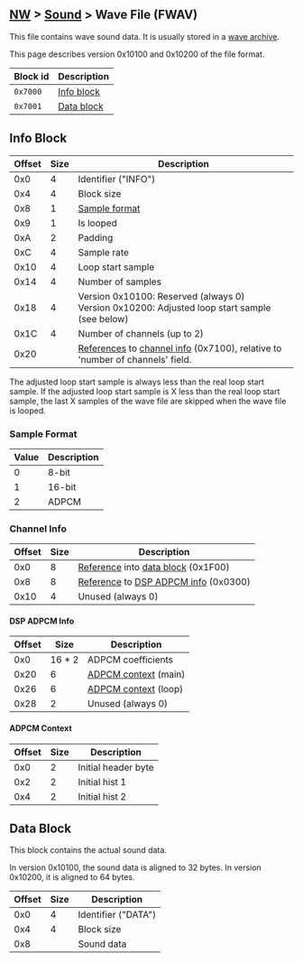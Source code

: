 ## [NW](../../formats.md#nw) > [Sound](./sound.md) > Wave File (FWAV)

This file contains wave sound data. It is usually stored in a [wave archive](./bfwar.md).

This page describes version 0x10100 and 0x10200 of the file format.

| Block id | Description |
| --- | --- |
| `0x7000` | [Info block](#info-block) |
| `0x7001` | [Data block](#data-block) |

## Info Block
| Offset | Size | Description |
| --- | --- | --- |
| 0x0 | 4 | Identifier ("INFO") |
| 0x4 | 4 | Block size |
| 0x8 | 1 | [Sample format](#sample-format) |
| 0x9 | 1 | Is looped |
| 0xA | 2 | Padding |
| 0xC | 4 | Sample rate |
| 0x10 | 4 | Loop start sample |
| 0x14 | 4 | Number of samples |
| 0x18 | 4 | Version 0x10100: Reserved (always 0)<br>Version 0x10200: Adjusted loop start sample (see below) |
| 0x1C | 4 | Number of channels (up to 2) |
| 0x20 | | [References] to [channel info](#channel-info) (0x7100), relative to 'number of channels' field. |

The adjusted loop start sample is always less than the real loop start sample. If the adjusted loop start sample is X less than the real loop start sample, the last X samples of the wave file are skipped when the wave file is looped.

### Sample Format
| Value | Description |
| --- | --- |
| 0 | 8-bit |
| 1 | 16-bit |
| 2 | ADPCM |

### Channel Info
| Offset | Size | Description |
| --- | --- | --- |
| 0x0 | 8 | [Reference] into [data block](#data-block) (0x1F00) |
| 0x8 | 8 | [Reference] to [DSP ADPCM info](#dsp-adpcm-info) (0x0300) |
| 0x10 | 4 | Unused (always 0) |

#### DSP ADPCM Info
| Offset | Size | Description |
| --- | --- | --- |
| 0x0 | 16 * 2 | ADPCM coefficients |
| 0x20 | 6 | [ADPCM context](#adpcm-context) (main) |
| 0x26 | 6 | [ADPCM context](#adpcm-context) (loop) |
| 0x28 | 2 | Unused (always 0) |

#### ADPCM Context
| Offset | Size | Description |
| --- | --- | --- |
| 0x0 | 2 | Initial header byte |
| 0x2 | 2 | Initial hist 1 |
| 0x4 | 2 | Initial hist 2 |

## Data Block
This block contains the actual sound data.

In version 0x10100, the sound data is aligned to 32 bytes. In version 0x10200, it is aligned to 64 bytes.

| Offset | Size | Description |
| --- | --- | --- |
| 0x0 | 4 | Identifier ("DATA") |
| 0x4 | 4 | Block size |
| 0x8 | | Sound data |

[references]: ./sound.md#section-reference
[reference]: ./sound.md#section-reference
[Item id]: ./sound.md#item-id
[Item ids]: ./sound.md#item-id